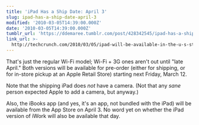 ```yaml
---
title: 'iPad Has a Ship Date: April 3'
slug: ipad-has-a-ship-date-april-3
modified: '2010-03-05T14:39:00.000Z'
date: '2010-03-05T14:39:00.000Z'
tumblr_url: 'https://ddemaree.tumblr.com/post/428342545/ipad-has-a-ship-date-april-3'
link_url: >-
  http://techcrunch.com/2010/03/05/ipad-will-be-available-in-the-u-s-starting-on-april-3/
---
```

That's just the regular Wi-Fi model; Wi-Fi + 3G ones aren't out until "late April." Both versions will be available for pre-order (either for shipping, or for in-store pickup at an Apple Retail Store) starting next Friday, March 12.

Note that the shipping iPad does _not_ have a camera. (Not that any _sane_ person expected Apple to add a camera, but anyway.)

Also, the iBooks app (and yes, it's an app, not bundled with the iPad) will be available from the App Store on April 3. No word yet on whether the iPad version of iWork will also be available that day.
